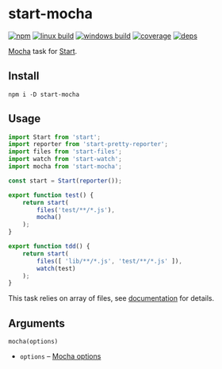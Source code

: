 # start-mocha

[![npm](https://img.shields.io/npm/v/start-mocha.svg?style=flat-square)](https://www.npmjs.com/package/start-mocha)
[![linux build](https://img.shields.io/travis/start-runner/mocha/master.svg?label=linux&style=flat-square)](https://travis-ci.org/start-runner/mocha)
[![windows build](https://img.shields.io/appveyor/ci/start-runner/mocha/master.svg?label=windows&style=flat-square)](https://ci.appveyor.com/project/start-runner/mocha)
[![coverage](https://img.shields.io/codecov/c/github/start-runner/mocha/master.svg?style=flat-square)](https://codecov.io/github/start-runner/mocha)
[![deps](https://img.shields.io/gemnasium/start-runner/mocha.svg?style=flat-square)](https://gemnasium.com/start-runner/mocha)

[Mocha](https://mochajs.org/) task for [Start](https://github.com/start-runner/start).

## Install

```
npm i -D start-mocha
```

## Usage

```js
import Start from 'start';
import reporter from 'start-pretty-reporter';
import files from 'start-files';
import watch from 'start-watch';
import mocha from 'start-mocha';

const start = Start(reporter());

export function test() {
    return start(
        files('test/**/*.js'),
        mocha()
    );
}

export function tdd() {
    return start(
        files([ 'lib/**/*.js', 'test/**/*.js' ]),
        watch(test)
    );
}
```

This task relies on array of files, see [documentation](https://github.com/start-runner/start#readme) for details.

## Arguments

`mocha(options)`

* `options` – [Mocha options](https://github.com/mochajs/mocha/blob/d811eb9614e5b459dabb4f2496e69f961decec90/lib/mocha.js#L59-L70)
